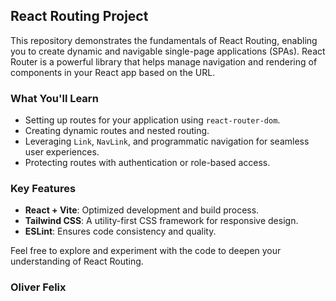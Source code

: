 ## React Routing Project

This repository demonstrates the fundamentals of React Routing, enabling you to create dynamic and navigable single-page applications (SPAs). React Router is a powerful library that helps manage navigation and rendering of components in your React app based on the URL.

### What You'll Learn
- Setting up routes for your application using `react-router-dom`.
- Creating dynamic routes and nested routing.
- Leveraging `Link`, `NavLink`, and programmatic navigation for seamless user experiences.
- Protecting routes with authentication or role-based access.

### Key Features
- **React + Vite**: Optimized development and build process.
- **Tailwind CSS**: A utility-first CSS framework for responsive design.
- **ESLint**: Ensures code consistency and quality.

Feel free to explore and experiment with the code to deepen your understanding of React Routing.
### Oliver Felix
